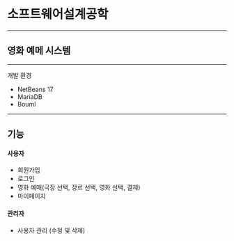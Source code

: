 # 소프트웨어설계공학
---
## 영화 예메 시스템
---
개발 환경
- NetBeans 17
- MariaDB
- Bouml
---
## 기능
#### 사용자
- 회원가입
- 로그인
- 영화 예매(극장 선택, 장르 선택, 영화 선택, 결제)
- 마이페이지
#### 관리자
- 사용자 관리 (수정 및 삭제)



